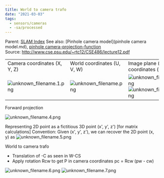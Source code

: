 ```yaml
---
title: World to camera trafo
date: "2021-03-03"
tags:
  - sensors/cameras
  - -sa/processed
---
```


Parent: [SLAM Index](SLAM/slam_index.md)
See also: [Pinhole camera model](pinhole camera model.md), [pinhole camera-projection-function](pinhole-camera-projection-function.md)
Source: <http://www.cse.psu.edu/~rtc12/CSE486/lecture12.pdf>

|     |     |     |
| --- | --- | --- |
| Camera coordinates (X, Y, Z) | World coordinates (U, V, W) | Image plane (x, y) / Pixel coordinates (u, v) |
| ![unknown_filename.1.png](./_resources/World_to_camera_trafo.resources/unknown_filename.1.png) | ![unknown_filename.png](./_resources/World_to_camera_trafo.resources/unknown_filename.png) | ![unknown_filename.2.png](./_resources/World_to_camera_trafo.resources/unknown_filename.2.png)<br>![unknown_filename.3.png](./_resources/World_to_camera_trafo.resources/unknown_filename.3.png) |

Forward projection

![unknown_filename.4.png](./_resources/World_to_camera_trafo.resources/unknown_filename.4.png)

Representing 2D point as a fictitious 3D point (x', y', z') \[for matrix calculations\]
Convention: Given (x', y', z'), we can recover the 2D point (x, y) as
![unknown_filename.5.png](./_resources/World_to_camera_trafo.resources/unknown_filename.5.png)

World to camera trafo

*   Translation of -C as seen in W-CS
*   Apply rotation Rcw to get P in camera coordinates
    pc = Rcw (pw - cw)
    

![unknown_filename.6.png](./_resources/World_to_camera_trafo.resources/unknown_filename.6.png)
![unknown_filename.7.png](./_resources/World_to_camera_trafo.resources/unknown_filename.7.png)

